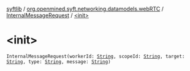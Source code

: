 [syftlib](../../index.md) / [org.openmined.syft.networking.datamodels.webRTC](../index.md) / [InternalMessageRequest](index.md) / [&lt;init&gt;](./-init-.md)

# &lt;init&gt;

`InternalMessageRequest(workerId: `[`String`](https://kotlinlang.org/api/latest/jvm/stdlib/kotlin/-string/index.html)`, scopeId: `[`String`](https://kotlinlang.org/api/latest/jvm/stdlib/kotlin/-string/index.html)`, target: `[`String`](https://kotlinlang.org/api/latest/jvm/stdlib/kotlin/-string/index.html)`, type: `[`String`](https://kotlinlang.org/api/latest/jvm/stdlib/kotlin/-string/index.html)`, message: `[`String`](https://kotlinlang.org/api/latest/jvm/stdlib/kotlin/-string/index.html)`)`